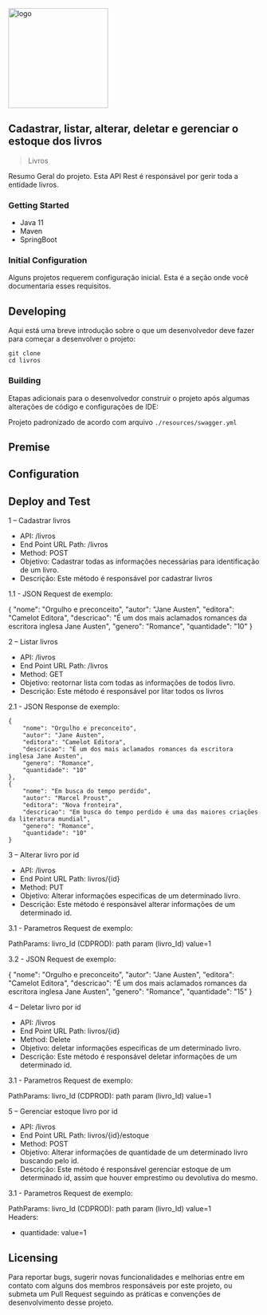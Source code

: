 <img src="./logo.png" alt="logo" style="width:200px;"/>

## Cadastrar, listar, alterar, deletar e gerenciar o estoque dos livros 
> Livros

Resumo Geral do projeto.
Esta API Rest é responsável por gerir toda a entidade livros.

### Getting Started

* Java 11
* Maven
* SpringBoot

### Initial Configuration

Alguns projetos requerem configuração inicial. Esta é a seção onde você documentaria esses requisitos.

## Developing

Aqui está uma breve introdução sobre o que um desenvolvedor deve fazer para começar a desenvolver
o projeto:

```
git clone 
cd livros
```

### Building

Etapas adicionais para o desenvolvedor construir o projeto após algumas alterações de código e configurações de IDE:

Projeto padronizado de acordo com arquivo ``./resources/swagger.yml``

## Premise


## Configuration



## Deploy and Test

1 – Cadastrar livros

- API: /livros
- End Point URL Path:  /livros
- Method: POST
- Objetivo: Cadastrar todas as informações necessárias para identificação de um livro.
- Descrição: Este método é responsável por cadastrar livros

1.1 - JSON Request de exemplo:

{
    "nome": "Orgulho e preconceito",
    "autor": "Jane Austen",
    "editora": "Camelot Editora",
    "descricao": "É um dos mais aclamados romances da escritora inglesa Jane Austen",
    "genero": "Romance",
    "quantidade": "10"
}

2 – Listar livros

- API: /livros
- End Point URL Path:  /livros
- Method: GET
- Objetivo: reotornar lista com todas as informações de todos livro.
- Descrição: Este método é responsável por litar todos os livros

2.1 - JSON Response de exemplo:

    {
        "nome": "Orgulho e preconceito",
        "autor": "Jane Austen",
        "editora": "Camelot Editora",
        "descricao": "É um dos mais aclamados romances da escritora inglesa Jane Austen",
        "genero": "Romance",
        "quantidade": "10"
    },
    {
        "nome": "Em busca do tempo perdido",
        "autor": "Marcel Proust",
        "editora": "Nova fronteira",
        "descricao": "Em busca do tempo perdido é uma das maiores criações da literatura mundial",
        "genero": "Romance",
        "quantidade": "10"
    }


3 – Alterar livro por id

- API: /livros
- End Point URL Path:  livros/{id}
- Method: PUT
- Objetivo: Alterar informações especificas de um determinado livro.
- Descrição: Este método é responsável alterar informações de um determinado id.

3.1 - Parametros Request de exemplo:

PathParams: livro_Id (CDPROD): path param (livro_Id) value=1</br>

3.2 - JSON Request de exemplo:

{
    "nome": "Orgulho e preconceito",
    "autor": "Jane Austen",
    "editora": "Camelot Editora",
    "descricao": "É um dos mais aclamados romances da escritora inglesa Jane Austen",
    "genero": "Romance",
    "quantidade": "15"
}

4 – Deletar livro por id

- API: /livros
- End Point URL Path:  livros/{id}
- Method: Delete
- Objetivo: deletar informações especificas de um determinado livro.
- Descrição: Este método é responsável deletar informações de um determinado id.

3.1 - Parametros Request de exemplo:

PathParams: livro_Id (CDPROD): path param (livro_Id) value=1</br>

5 – Gerenciar estoque livro por id

- API: /livros
- End Point URL Path:  livros/{id}/estoque
- Method: POST
- Objetivo: Alterar informações de quantidade de um determinado livro buscando pelo id.
- Descrição: Este método é responsável gerenciar estoque de um determinado id, assim que houver emprestimo ou devolutiva do mesmo.

3.1 - Parametros Request de exemplo:

PathParams: livro_Id (CDPROD): path param (livro_Id) value=1</br>
Headers:
- quantidade:		value=1

## Licensing

Para reportar bugs, sugerir novas funcionalidades e melhorias entre em contato com alguns dos membros responsáveis
por este projeto, ou submeta um Pull Request seguindo as práticas e convenções de desenvolvimento desse projeto.
